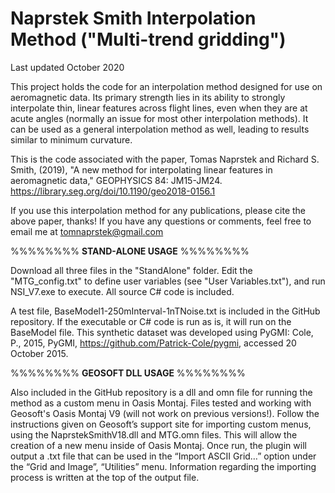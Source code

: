 # Naprstek Smith Interpolation Method ("Multi-trend gridding")
Last updated October 2020

This project holds the code for an interpolation method designed for use on aeromagnetic data. Its primary strength lies in its ability to strongly interpolate thin, linear features across flight lines, even when they are at acute angles (normally an issue for most other interpolation methods). It can be used as a general interpolation method as well, leading to results similar to minimum curvature.

This is the code associated with the paper, Tomas Naprstek and Richard S. Smith, (2019), "A new method for interpolating linear features in aeromagnetic data," GEOPHYSICS 84: JM15-JM24. https://library.seg.org/doi/10.1190/geo2018-0156.1

If you use this interpolation method for any publications, please cite the above paper, thanks! If you have any questions or comments, feel free to email me at tomnaprstek@gmail.com

%%%%%%%%
**STAND-ALONE USAGE**
%%%%%%%%

Download all three files in the "StandAlone" folder. Edit the "MTG_config.txt" to define user variables (see "User Variables.txt"), and run NSI_V7.exe to execute. All source C# code is included.

A test file, BaseModel1-250mInterval-1nTNoise.txt is included in the GitHub repository. If the executable or C# code is run as is, it will run on the BaseModel file. This synthetic dataset was developed using PyGMI: Cole, P., 2015, PyGMI, https://github.com/Patrick-Cole/pygmi, accessed 20 October 2015.

%%%%%%%%
**GEOSOFT DLL USAGE**
%%%%%%%%

Also included in the GitHub repository is a dll and omn file for running the method as a custom menu in Oasis Montaj. Files tested and working with Geosoft's Oasis Montaj V9 (will not work on previous versions!). Follow the instructions given on Geosoft’s support site for importing custom menus, using the NaprstekSmithV18.dll and MTG.omn files. This will allow the creation of a new menu inside of Oasis Montaj. Once run, the plugin will output a .txt file that can be used in the “Import ASCII Grid…” option under the “Grid and Image”, “Utilities” menu. Information regarding the importing process is written at the top of the output file.

